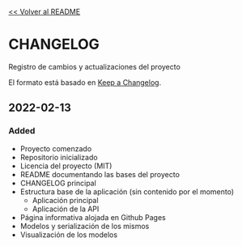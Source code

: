 [<< Volver al README](./README.md)

# CHANGELOG #

Registro de cambios y actualizaciones del proyecto

El formato está basado en [Keep a Changelog](https://keepachangelog.com/en/1.0.0/).

## 2022-02-13

### Added

- Proyecto comenzado
- Repositorio inicializado
- Licencia del proyecto (MIT)
- README documentando las bases del proyecto
- CHANGELOG principal
- Estructura base de la aplicación (sin contenido por el momento)
  - Aplicación principal
  - Aplicación de la API
- Página informativa alojada en Github Pages
- Modelos y serialización de los mismos
- Visualización de los modelos
